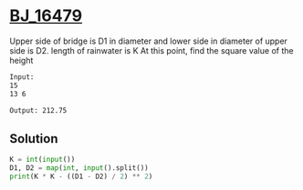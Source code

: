 # [BJ_16479](https://acmicpc.net/problem/16479)

Upper side of bridge is D1 in diameter and lower side in diameter of upper side is D2. length of rainwater is K
At this point, find the square value of the height

```txt
Input:
15
13 6

Output: 212.75
```

## Solution

```py
K = int(input())
D1, D2 = map(int, input().split())
print(K * K - ((D1 - D2) / 2) ** 2)
```
